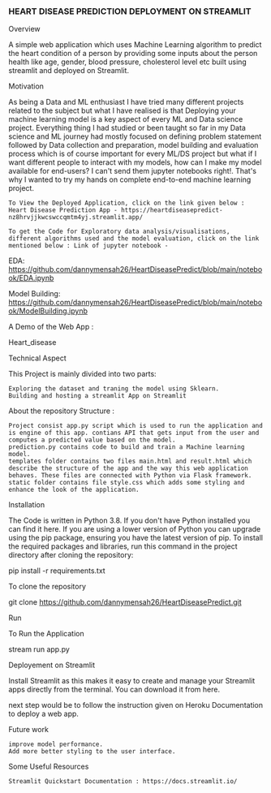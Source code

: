 ### HEART DISEASE PREDICTION DEPLOYMENT ON STREAMLIT

Overview

A simple web application which uses Machine Learning algorithm to predict the heart condition of a person by providing some inputs about the person health like age, gender, blood pressure, cholesterol level etc built using streamlit and deployed on Streamlit.

Motivation

As being a Data and ML enthusiast I have tried many different projects related to the subject but what I have realised is that Deploying your machine learning model is a key aspect of every ML and Data science project. Everything thing I had studied or been taught so far in my Data science and ML journey had mostly focused on defining problem statement followed by Data collection and preparation, model building and evaluation process which is of course important for every ML/DS project but what if I want different people to interact with my models, how can I make my model available for end-users? I can't send them jupyter notebooks right!. That's why I wanted to try my hands on complete end-to-end machine learning project.

    To View the Deployed Application, click on the link given below : Heart Disease Prediction App - https://heartdiseasepredict-nz8hrvjjkwcswccqmtm4yj.streamlit.app/

    To get the Code for Exploratory data analysis/visualisations, different algorithms used and the model evaluation, click on the link mentioned below : Link of jupyter notebook - 
EDA:
https://github.com/dannymensah26/HeartDiseasePredict/blob/main/notebook/EDA.ipynb

Model Building:
https://github.com/dannymensah26/HeartDiseasePredict/blob/main/notebook/ModelBuilding.ipynb


A Demo of the Web App :

Heart_disease


Technical Aspect

This Project is mainly divided into two parts:

    Exploring the dataset and traning the model using Sklearn.
    Building and hosting a streamlit App on Streamlit

About the repository Structure :

    Project consist app.py script which is used to run the application and is engine of this app. contians API that gets input from the user and computes a predicted value based on the model.
    prediction.py contains code to build and train a Machine learning model.
    templates folder contains two files main.html and result.html which describe the structure of the app and the way this web application behaves. These files are connected with Python via Flask framework.
    static folder contains file style.css which adds some styling and enhance the look of the application.

Installation

The Code is written in Python 3.8. If you don't have Python installed you can find it here. If you are using a lower version of Python you can upgrade using the pip package, ensuring you have the latest version of pip. To install the required packages and libraries, run this command in the project directory after cloning the repository:

pip install -r requirements.txt 

To clone the repository

git clone https://github.com/dannymensah26/HeartDiseasePredict.git

Run

To Run the Application

stream run app.py

Deployement on Streamlit

Install Streamlit as this makes it easy to create and manage your Streamlit apps directly from the terminal. You can download it from here.

next step would be to follow the instruction given on Heroku Documentation to deploy a web app.


Future work

    improve model performance.
    Add more better styling to the user interface.

Some Useful Resources

    Streamlit Quickstart Documentation : https://docs.streamlit.io/
